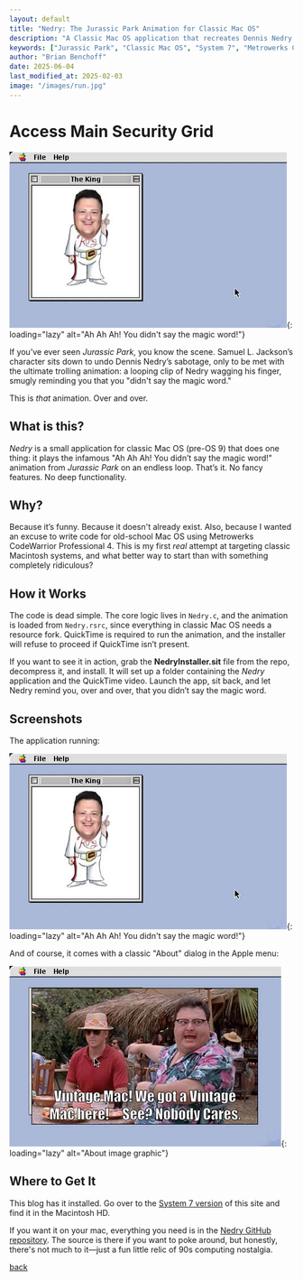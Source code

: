 ```yaml
---
layout: default
title: "Nedry: The Jurassic Park Animation for Classic Mac OS"
description: "A Classic Mac OS application that recreates Dennis Nedry's infamous 'magic word' animation from Jurassic Park, built with Metrowerks CodeWarrior"
keywords: ["Jurassic Park", "Classic Mac OS", "System 7", "Metrowerks CodeWarrior", "QuickTime", "retro computing", "Dennis Nedry", "vintage software"]
author: "Brian Benchoff"
date: 2025-06-04
last_modified_at: 2025-02-03
image: "/images/run.jpg"
---
```

# **Access Main Security Grid**

![Ah Ah Ah! You didn't say the magic word!](/images/run.jpg){: loading="lazy" alt="Ah Ah Ah! You didn't say the magic word!"}

If you’ve ever seen *Jurassic Park*, you know the scene. Samuel L. Jackson’s character sits down to undo Dennis Nedry’s sabotage, only to be met with the ultimate trolling animation: a looping clip of Nedry wagging his finger, smugly reminding you that you "didn't say the magic word."

This is *that* animation. Over and over. 

## **What is this?**
*Nedry* is a small application for classic Mac OS (pre-OS 9) that does one thing: it plays the infamous "Ah Ah Ah! You didn’t say the magic word!" animation from *Jurassic Park* on an endless loop. That’s it. No fancy features. No deep functionality.

## **Why?**
Because it’s funny. Because it doesn't already exist. Also, because I wanted an excuse to write code for old-school Mac OS using Metrowerks CodeWarrior Professional 4. This is my first *real* attempt at targeting classic Macintosh systems, and what better way to start than with something completely ridiculous?

## **How it Works**
The code is dead simple. The core logic lives in `Nedry.c`, and the animation is loaded from `Nedry.rsrc`, since everything in classic Mac OS needs a resource fork. QuickTime is required to run the animation, and the installer will refuse to proceed if QuickTime isn’t present.

If you want to see it in action, grab the **NedryInstaller.sit** file from the repo, decompress it, and install. It will set up a folder containing the *Nedry* application and the QuickTime video. Launch the app, sit back, and let Nedry remind you, over and over, that you didn’t say the magic word.

## **Screenshots**
The application running:

![Ah Ah Ah! You didn't say the magic word!](/images/run.jpg){: loading="lazy" alt="Ah Ah Ah! You didn't say the magic word!"}

And of course, it comes with a classic "About" dialog in the Apple menu:

![About image graphic](/images/about.jpg){: loading="lazy" alt="About image graphic"}

## **Where to Get It**
This blog has it installed. Go over to the <a href="https://bbenchoff.github.io/system7/">System 7 version</a> of this site and find it in the Macintosh HD.

If you want it on your mac, everything you need is in the [Nedry GitHub repository](https://github.com/YOUR-REPO-LINK). The source is there if you want to poke around, but honestly, there's not much to it—just a fun little relic of 90s computing nostalgia.

[back](../)
